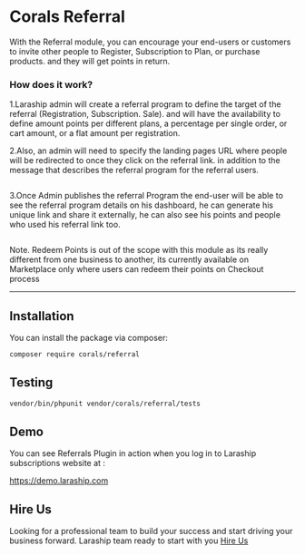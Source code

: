 # Corals Referral

With the Referral module, you can encourage your end-users or customers to invite other people to Register, Subscription to Plan, or purchase products. and they will get points in return.

### How does it work?
1.Laraship admin will create a referral program to define the target of the referral (Registration, Subscription. Sale). and will have the availability to define amount points per different plans, a percentage per single order, or cart amount, or a flat amount per registration.

2.Also, an admin will need to specify the landing pages URL where people will be redirected to once they click on the referral link. in addition to the message that describes the referral program for the referral users.

<p><img src="https://www.laraship.com/wp-content/uploads/2019/10/referral_programs.png" alt=""></p>


3.Once Admin publishes the referral Program the end-user will be able to see the referral program details on his dashboard, he can generate his unique link and share it externally, he can also see his points and people who used his referral link too.

<p><img  src="https://www.laraship.com/wp-content/uploads/2019/10/my-referral-programs.png" alt=""></p>


Note. Redeem Points is out of the scope with this module as its really different from one business to another, its currently available on Marketplace only where users can redeem their points on Checkout process

---

## Installation

You can install the package via composer:

```bash
composer require corals/referral
```

## Testing

```bash
vendor/bin/phpunit vendor/corals/referral/tests 
```
## Demo

You can see Referrals Plugin in action when you log in to Laraship subscriptions website at :

https://demo.laraship.com

## Hire Us
Looking for a professional team to build your success and start driving your business forward.
Laraship team ready to start with you [Hire Us](https://www.laraship.com/contact)
